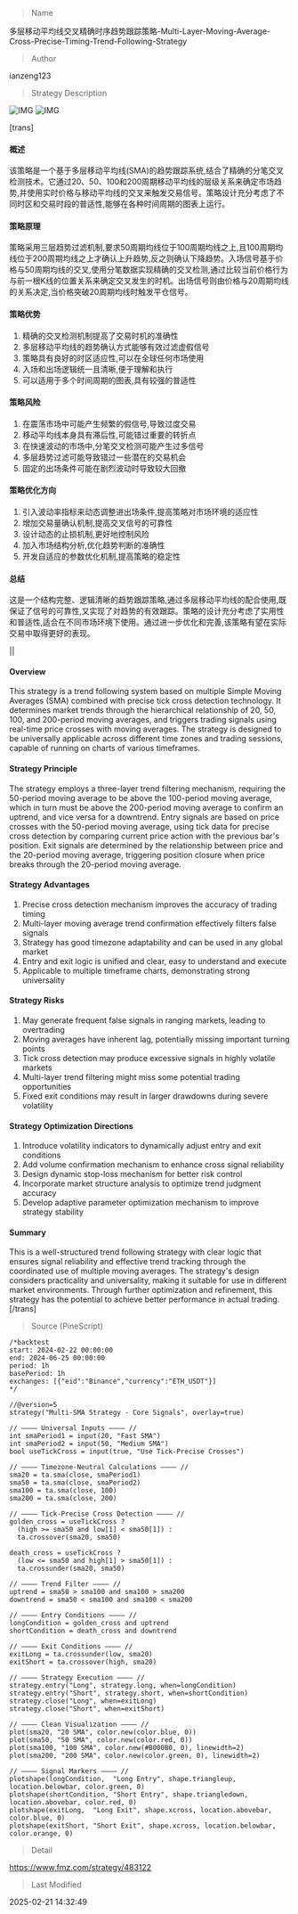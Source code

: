 
> Name

多层移动平均线交叉精确时序趋势跟踪策略-Multi-Layer-Moving-Average-Cross-Precise-Timing-Trend-Following-Strategy

> Author

ianzeng123

> Strategy Description

![IMG](https://www.fmz.com/upload/asset/2d89d8f862aaf81d50158.png)
![IMG](https://www.fmz.com/upload/asset/2d8b52b12cf350eab3dd4.png)



[trans]
#### 概述
该策略是一个基于多层移动平均线(SMA)的趋势跟踪系统,结合了精确的分笔交叉检测技术。它通过20、50、100和200周期移动平均线的层级关系来确定市场趋势,并使用实时价格与移动平均线的交叉来触发交易信号。策略设计充分考虑了不同时区和交易时段的普适性,能够在各种时间周期的图表上运行。

#### 策略原理
策略采用三层趋势过滤机制,要求50周期均线位于100周期均线之上,且100周期均线位于200周期均线之上才确认上升趋势,反之则确认下降趋势。入场信号基于价格与50周期均线的交叉,使用分笔数据实现精确的交叉检测,通过比较当前价格行为与前一根K线的位置关系来确定交叉发生的时机。出场信号则由价格与20周期均线的关系决定,当价格突破20周期均线时触发平仓信号。

#### 策略优势
1. 精确的交叉检测机制提高了交易时机的准确性
2. 多层移动平均线的趋势确认方式能够有效过滤虚假信号
3. 策略具有良好的时区适应性,可以在全球任何市场使用
4. 入场和出场逻辑统一且清晰,便于理解和执行
5. 可以适用于多个时间周期的图表,具有较强的普适性

#### 策略风险
1. 在震荡市场中可能产生频繁的假信号,导致过度交易
2. 移动平均线本身具有滞后性,可能错过重要的转折点
3. 在快速波动的市场中,分笔交叉检测可能产生过多信号
4. 多层趋势过滤可能导致错过一些潜在的交易机会
5. 固定的出场条件可能在剧烈波动时导致较大回撤

#### 策略优化方向
1. 引入波动率指标来动态调整进出场条件,提高策略对市场环境的适应性
2. 增加交易量确认机制,提高交叉信号的可靠性
3. 设计动态的止损机制,更好地控制风险
4. 加入市场结构分析,优化趋势判断的准确性
5. 开发自适应的参数优化机制,提高策略的稳定性

#### 总结
这是一个结构完整、逻辑清晰的趋势跟踪策略,通过多层移动平均线的配合使用,既保证了信号的可靠性,又实现了对趋势的有效跟踪。策略的设计充分考虑了实用性和普适性,适合在不同市场环境下使用。通过进一步优化和完善,该策略有望在实际交易中取得更好的表现。

|| 

#### Overview
This strategy is a trend following system based on multiple Simple Moving Averages (SMA) combined with precise tick cross detection technology. It determines market trends through the hierarchical relationship of 20, 50, 100, and 200-period moving averages, and triggers trading signals using real-time price crosses with moving averages. The strategy is designed to be universally applicable across different time zones and trading sessions, capable of running on charts of various timeframes.

#### Strategy Principle
The strategy employs a three-layer trend filtering mechanism, requiring the 50-period moving average to be above the 100-period moving average, which in turn must be above the 200-period moving average to confirm an uptrend, and vice versa for a downtrend. Entry signals are based on price crosses with the 50-period moving average, using tick data for precise cross detection by comparing current price action with the previous bar's position. Exit signals are determined by the relationship between price and the 20-period moving average, triggering position closure when price breaks through the 20-period moving average.

#### Strategy Advantages
1. Precise cross detection mechanism improves the accuracy of trading timing
2. Multi-layer moving average trend confirmation effectively filters false signals
3. Strategy has good timezone adaptability and can be used in any global market
4. Entry and exit logic is unified and clear, easy to understand and execute
5. Applicable to multiple timeframe charts, demonstrating strong universality

#### Strategy Risks
1. May generate frequent false signals in ranging markets, leading to overtrading
2. Moving averages have inherent lag, potentially missing important turning points
3. Tick cross detection may produce excessive signals in highly volatile markets
4. Multi-layer trend filtering might miss some potential trading opportunities
5. Fixed exit conditions may result in larger drawdowns during severe volatility

#### Strategy Optimization Directions
1. Introduce volatility indicators to dynamically adjust entry and exit conditions
2. Add volume confirmation mechanism to enhance cross signal reliability
3. Design dynamic stop-loss mechanism for better risk control
4. Incorporate market structure analysis to optimize trend judgment accuracy
5. Develop adaptive parameter optimization mechanism to improve strategy stability

#### Summary
This is a well-structured trend following strategy with clear logic that ensures signal reliability and effective trend tracking through the coordinated use of multiple moving averages. The strategy's design considers practicality and universality, making it suitable for use in different market environments. Through further optimization and refinement, this strategy has the potential to achieve better performance in actual trading.
[/trans]



> Source (PineScript)

``` pinescript
/*backtest
start: 2024-02-22 00:00:00
end: 2024-06-25 00:00:00
period: 1h
basePeriod: 1h
exchanges: [{"eid":"Binance","currency":"ETH_USDT"}]
*/

//@version=5
strategy("Multi-SMA Strategy - Core Signals", overlay=true)

// ———— Universal Inputs ———— //
int smaPeriod1 = input(20, "Fast SMA")
int smaPeriod2 = input(50, "Medium SMA")
bool useTickCross = input(true, "Use Tick-Precise Crosses")

// ———— Timezone-Neutral Calculations ———— //
sma20 = ta.sma(close, smaPeriod1)
sma50 = ta.sma(close, smaPeriod2)
sma100 = ta.sma(close, 100)
sma200 = ta.sma(close, 200)

// ———— Tick-Precise Cross Detection ———— //
golden_cross = useTickCross ? 
  (high >= sma50 and low[1] < sma50[1]) : 
  ta.crossover(sma20, sma50)

death_cross = useTickCross ? 
  (low <= sma50 and high[1] > sma50[1]) : 
  ta.crossunder(sma20, sma50)

// ———— Trend Filter ———— //
uptrend = sma50 > sma100 and sma100 > sma200
downtrend = sma50 < sma100 and sma100 < sma200

// ———— Entry Conditions ———— //
longCondition = golden_cross and uptrend
shortCondition = death_cross and downtrend

// ———— Exit Conditions ———— //
exitLong = ta.crossunder(low, sma20)
exitShort = ta.crossover(high, sma20)

// ———— Strategy Execution ———— //
strategy.entry("Long", strategy.long, when=longCondition)
strategy.entry("Short", strategy.short, when=shortCondition)
strategy.close("Long", when=exitLong)
strategy.close("Short", when=exitShort)

// ———— Clean Visualization ———— //
plot(sma20, "20 SMA", color.new(color.blue, 0))
plot(sma50, "50 SMA", color.new(color.red, 0))
plot(sma100, "100 SMA", color.new(#B000B0, 0), linewidth=2)
plot(sma200, "200 SMA", color.new(color.green, 0), linewidth=2)

// ———— Signal Markers ———— //
plotshape(longCondition,  "Long Entry", shape.triangleup, location.belowbar, color.green, 0)
plotshape(shortCondition, "Short Entry", shape.triangledown, location.abovebar, color.red, 0)
plotshape(exitLong,  "Long Exit", shape.xcross, location.abovebar, color.blue, 0)
plotshape(exitShort, "Short Exit", shape.xcross, location.belowbar, color.orange, 0)
```

> Detail

https://www.fmz.com/strategy/483122

> Last Modified

2025-02-21 14:32:49
